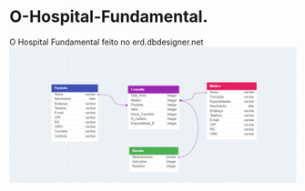 # O-Hospital-Fundamental.
O Hospital Fundamental feito no erd.dbdesigner.net
<img src="./Hospital.png">
